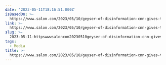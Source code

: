 ```yaml
---
date: '2023-05-11T18:16:51.000Z'
isBasedOn: >-
  https://www.salon.com/2023/05/10/geyser-of-disinformation-cnn-gives-town-hall-to-mock-his-victim-spread-denial/
link: >-
  https://www.salon.com/2023/05/10/geyser-of-disinformation-cnn-gives-town-hall-to-mock-his-victim-spread-denial/
slug: >-
  2023-05-11-httpswwwsaloncom20230510geyser-of-disinformation-cnn-gives-town-hall-to-mock-his-victim-spread-denial
tags:
  - Media
title: >-
  https://www.salon.com/2023/05/10/geyser-of-disinformation-cnn-gives-town-hall-to-mock-his-victim-spread-denial/
---
```


